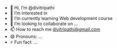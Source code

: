- 👋 Hi, I’m @divitripathi
- 👀 I’m interested in 
- 🌱 I’m currently learning Web development course
- 💞️ I’m looking to collaborate on ...
- 📫 How to reach me divitripathi@gmail.com
- 😄 Pronouns: ...
- ⚡ Fun fact: ...

<!---
divitripathi/divitripathi is a ✨ special ✨ repository because its `README.md` (this file) appears on your GitHub profile.
You can click the Preview link to take a look at your changes.
--->
